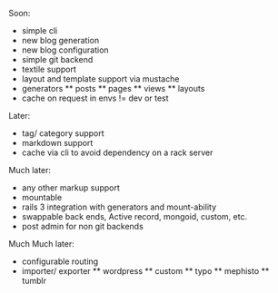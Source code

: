 Soon:

* simple cli
* new blog generation
* new blog configuration
* simple git backend
* textile support
* layout and template support via mustache
* generators
** posts
** pages
** views
** layouts
* cache on request in envs != dev or test

Later:

* tag/ category support
* markdown support
* cache via cli to avoid dependency on a rack server

Much later:

* any other markup support
* mountable
* rails 3 integration with generators and mount-ability
* swappable back ends, Active record, mongoid, custom, etc.
* post admin for non git backends

Much Much later:

* configurable routing
* importer/ exporter
** wordpress
** custom
** typo
** mephisto
** tumblr
